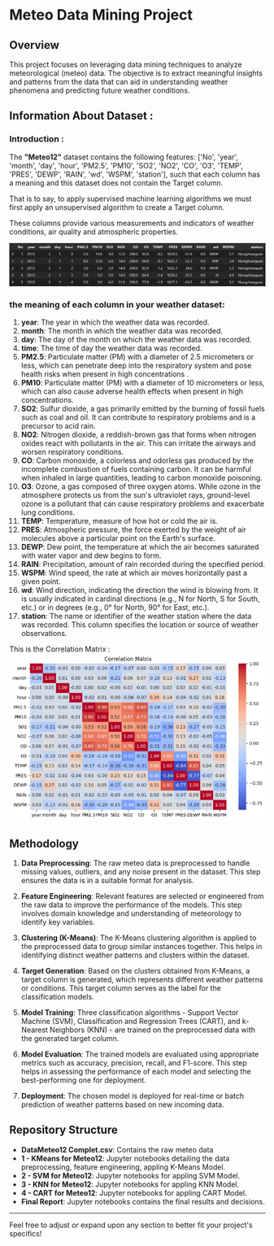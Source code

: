 # Meteo Data Mining Project

## **Overview**
This project focuses on leveraging data mining techniques to analyze meteorological (meteo) data. The objective is to extract meaningful insights and patterns from the data that can aid in understanding weather phenomena and predicting future weather conditions.

## **Information About Dataset** :

### Introduction : 
 The **"Meteo12"** dataset contains the following features: ['No', 'year', 'month', 'day', 'hour', 'PM2.5', 'PM10', 'SO2', 'NO2', 'CO', 'O3', 'TEMP', 'PRES', 'DEWP', 'RAIN', 'wd', 'WSPM', 'station'], such that each column has a meaning and this dataset does not contain the Target column.

  That is to say, to apply supervised machine learning algorithms we must first apply an unsupervised algorithm to create a Target column.
 
  These columns provide various measurements and indicators of weather conditions, air quality and atmospheric properties.

  ![dataset contains](ref/img0.png)

  ### **the meaning of each column in your weather dataset**:

1. **year**: The year in which the weather data was recorded.
2. **month**: The month in which the weather data was recorded.
3. **day**: The day of the month on which the weather data was recorded.
4. **time**: The time of day the weather data was recorded.
5. **PM2.5**: Particulate matter (PM) with a diameter of 2.5 micrometers or less, which can penetrate deep into the respiratory system and pose health risks when present in high concentrations .
6. **PM10**: Particulate matter (PM) with a diameter of 10 micrometers or less, which can also cause adverse health effects when present in high concentrations.
7. **SO2**: Sulfur dioxide, a gas primarily emitted by the burning of fossil fuels such as coal and oil. It can contribute to respiratory problems and is a precursor to acid rain.
8. **NO2**: Nitrogen dioxide, a reddish-brown gas that forms when nitrogen oxides react with pollutants in the air. This can irritate the airways and worsen respiratory conditions.
9. **CO**: Carbon monoxide, a colorless and odorless gas produced by the incomplete combustion of fuels containing carbon. It can be harmful when inhaled in large quantities, leading to carbon monoxide poisoning.
10. **O3**: Ozone, a gas composed of three oxygen atoms. While ozone in the atmosphere protects us from the sun's ultraviolet rays, ground-level ozone is a pollutant that can cause respiratory problems and exacerbate lung conditions.
11. **TEMP**: Temperature, measure of how hot or cold the air is.
12. **PRES**: Atmospheric pressure, the force exerted by the weight of air molecules above a particular point on the Earth's surface.
13. **DEWP**: Dew point, the temperature at which the air becomes saturated with water vapor and dew begins to form.
14. **RAIN**: Precipitation, amount of rain recorded during the specified period.
15. **WSPM**: Wind speed, the rate at which air moves horizontally past a given point.
16. **wd**: Wind direction, indicating the direction the wind is blowing from. It is usually indicated in cardinal directions (e.g., N for North, S for South, etc.) or in degrees (e.g., 0° for North, 90° for East, etc.).
17. **station**: The name or identifier of the weather station where the data was recorded. This column specifies the location or source of weather observations.

 This is the Correlation Matrix : 
![correlation matrix](ref/img2.png)

## **Methodology**
1. **Data Preprocessing**: The raw meteo data is preprocessed to handle missing values, outliers, and any noise present in the dataset. This step ensures the data is in a suitable format for analysis.

2. **Feature Engineering**: Relevant features are selected or engineered from the raw data to improve the performance of the models. This step involves domain knowledge and understanding of meteorology to identify key variables.

3. **Clustering (K-Means)**: The K-Means clustering algorithm is applied to the preprocessed data to group similar instances together. This helps in identifying distinct weather patterns and clusters within the dataset.

4. **Target Generation**: Based on the clusters obtained from K-Means, a target column is generated, which represents different weather patterns or conditions. This target column serves as the label for the classification models.

5. **Model Training**: Three classification algorithms - Support Vector Machine (SVM), Classification and Regression Trees (CART), and k-Nearest Neighbors (KNN) - are trained on the preprocessed data with the generated target column.

6. **Model Evaluation**: The trained models are evaluated using appropriate metrics such as accuracy, precision, recall, and F1-score. This step helps in assessing the performance of each model and selecting the best-performing one for deployment.

7. **Deployment**: The chosen model is deployed for real-time or batch prediction of weather patterns based on new incoming data.

## Repository Structure
- **DataMeteo12 Complet.csv**: Contains the raw meteo data
- **1 - KMeans for Meteo12**: Jupyter notebooks detailing the data preprocessing, feature engineering, appling K-Means Model.
- **2 - SVM for Meteo12**: Jupyter notebooks for appling SVM Model.
- **3 - KNN for Meteo12**: Jupyter notebooks for appling KNN Model.
- **4 - CART for Meteo12**: Jupyter notebooks for appling CART Model.
- **Final Report**: Jupyter notebooks contains the final results and decisions.

--- 

Feel free to adjust or expand upon any section to better fit your project's specifics!
